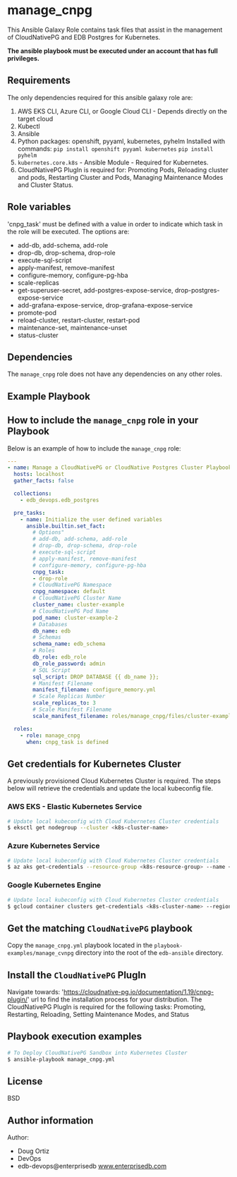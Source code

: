 # manage_cnpg

This Ansible Galaxy Role contains task files that assist in the management of CloudNativePG and EDB Postgres for Kubernetes.

**The ansible playbook must be executed under an account that has full
privileges.**

## Requirements

The only dependencies required for this ansible galaxy role are:

  1. AWS EKS CLI, Azure CLI, or Google Cloud CLI - Depends directly on the target cloud
  2. Kubectl
  3. Ansible
  4. Python packages: openshift, pyyaml, kubernetes, pyhelm
     Installed with commands:
     `pip install openshift pyyaml kubernetes`
     `pip install pyhelm`
  5. `kubernetes.core.k8s` - Ansible Module - Required for Kubernetes.
  6. CloudNativePG PlugIn is required for: Promoting Pods, Reloading cluster and pods, Restarting Cluster and Pods, Managing Maintenance Modes and Cluster Status.

## Role variables

'cnpg_task' must be defined with a value in order to indicate which task in the role will be executed.
The options are:
- add-db, add-schema, add-role
- drop-db, drop-schema, drop-role
- execute-sql-script
- apply-manifest, remove-manifest
- configure-memory, configure-pg-hba
- scale-replicas
- get-superuser-secret, add-postgres-expose-service, drop-postgres-expose-service
- add-grafana-expose-service, drop-grafana-expose-service
- promote-pod
- reload-cluster, restart-cluster, restart-pod
- maintenance-set, maintenance-unset
- status-cluster


## Dependencies

The `manage_cnpg` role does not have any dependencies on any other roles.

## Example Playbook

## How to include the `manage_cnpg` role in your Playbook

Below is an example of how to include the `manage_cnpg` role:

```yaml
---
- name: Manage a CloudNativePG or CloudNative Postgres Cluster Playbook
  hosts: localhost
  gather_facts: false

  collections:
    - edb_devops.edb_postgres

  pre_tasks:
    - name: Initialize the user defined variables
      ansible.builtin.set_fact:
        # Options"
        # add-db, add-schema, add-role
        # drop-db, drop-schema, drop-role
        # execute-sql-script
        # apply-manifest, remove-manifest
        # configure-memory, configure-pg-hba
        cnpg_task: 
        - drop-role
        # CloudNativePG Namespace
        cnpg_namespace: default
        # CloudNativePG Cluster Name
        cluster_name: cluster-example
        # CloudNativePG Pod Name
        pod_name: cluster-example-2
        # Databases
        db_name: edb
        # Schemas
        schema_name: edb_schema
        # Roles
        db_role: edb_role
        db_role_password: admin
        # SQL Script
        sql_script: DROP DATABASE {{ db_name }};
        # Manifest Filename
        manifest_filename: configure_memory.yml
        # Scale Replicas Number
        scale_replicas_to: 3
        # Scale Manifest Filename
        scale_manifest_filename: roles/manage_cnpg/files/cluster-example.yml

  roles:
    - role: manage_cnpg
      when: cnpg_task is defined
```

## Get credentials for Kubernetes Cluster

A previously provisioned Cloud Kubernetes Cluster is required.
The steps below will retrieve the credentials and update the local kubeconfig file.

### AWS EKS - Elastic Kubernetes Service
```bash
# Update local kubeconfig with Cloud Kubernetes Cluster credentials
$ eksctl get nodegroup --cluster <k8s-cluster-name>
```

### Azure Kubernetes Service
```bash
# Update local kubeconfig with Cloud Kubernetes Cluster credentials
$ az aks get-credentials --resource-group <k8s-resource-group> --name <k8s-cluster-name>
```

### Google Kubernetes Engine
```bash
# Update local kubeconfig with Cloud Kubernetes Cluster credentials
$ gcloud container clusters get-credentials <k8s-cluster-name> --region <gcloud-region>
```

## Get the matching `CloudNativePG` playbook

Copy the `manage_cnpg.yml` playbook located in the `playbook-examples/manage_cvnpg` directory into the root of the `edb-ansible` directory.

## Install the `CloudNativePG` PlugIn

Navigate towards: 'https://cloudnative-pg.io/documentation/1.19/cnpg-plugin/' url to find the installation process for your distribution.
The CloudNativePG PlugIn is required for the following tasks: Promoting, Restarting, Reloading, Setting Maintenance Modes, and Status

## Playbook execution examples

```bash
# To Deploy CloudNativePG Sandbox into Kubernetes Cluster
$ ansible-playbook manage_cnpg.yml 
```

## License

BSD

## Author information

Author:

  * Doug Ortiz
  * DevOps
  * edb-devops@enterprisedb www.enterprisedb.com
